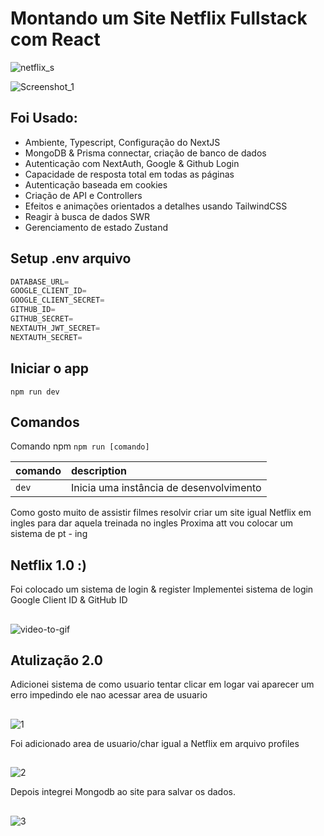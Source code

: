  
# Montando um Site Netflix Fullstack com React

![netflix_s](https://user-images.githubusercontent.com/88254614/226807565-1379a94f-ead4-4702-a79a-e381bfab612f.png)

![Screenshot_1](https://user-images.githubusercontent.com/88254614/227362334-165c91d1-f917-40dc-8b69-2d1c8f73d83a.png)


## Foi Usado:

- Ambiente, Typescript, Configuração do NextJS
- MongoDB & Prisma connectar, criação de banco de dados
- Autenticação com NextAuth, Google & Github Login
- Capacidade de resposta total em todas as páginas
- Autenticação baseada em cookies
- Criação de API e Controllers
- Efeitos e animações orientados a detalhes usando TailwindCSS
- Reagir à busca de dados SWR
- Gerenciamento de estado Zustand

## Setup .env arquivo

```js
DATABASE_URL=
GOOGLE_CLIENT_ID=
GOOGLE_CLIENT_SECRET=
GITHUB_ID=
GITHUB_SECRET=
NEXTAUTH_JWT_SECRET=
NEXTAUTH_SECRET=
```
 
## Iniciar o app

```shell or bash..
npm run dev
```

## Comandos 

Comando npm `npm run [comando]`

| comando         | description                              |
| :-------------- | :--------------------------------------- |
| `dev`           | Inicia uma instância de desenvolvimento  |

Como gosto muito de assistir filmes resolvir criar um site igual Netflix em ingles para dar aquela treinada no ingles
Proxima att vou colocar um sistema de pt - ing

## Netflix 1.0 :)
Foi colocado um sistema de login & register 
Implementei sistema de login Google Client ID & GitHub ID

##
![video-to-gif](https://user-images.githubusercontent.com/88254614/226805657-dbad4c8a-bbce-40aa-a2b2-1d62acc98c9d.gif)


## Atulização 2.0 

Adicionei sistema de como usuario tentar clicar em logar vai aparecer um erro impedindo ele nao acessar area de usuario

##
![1](https://user-images.githubusercontent.com/88254614/227362260-dd78c210-e516-4206-9875-04aed3a27748.gif)

Foi adicionado area de usuario/char igual a Netflix em arquivo profiles 

##
![2](https://user-images.githubusercontent.com/88254614/227362289-32f0ebdb-2e1a-441f-b284-dd8ec266b242.gif)

Depois integrei Mongodb ao site para salvar os dados.

##

![3](https://user-images.githubusercontent.com/88254614/227362300-74d773b0-e763-4567-8539-152d527c5565.gif)

